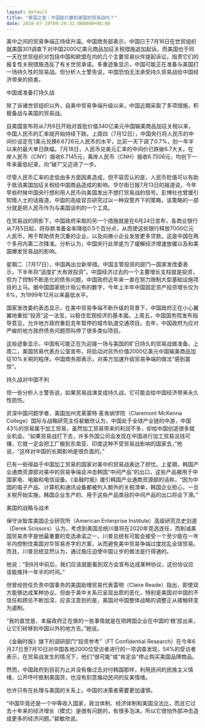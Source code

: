 ```yaml
---
layout: default
title: "美国之音：中国能打赢和美国的贸易战吗？"
date: 2018-07-19T09:29:32.000000+08:00
---
```


美中之间的贸易争端正持续升温。中国商务部表示，中国已于7月16日在世贸组织就美国301调查下对中国2000亿美元商品加征关税措施追加起诉。而美国也于同一天在世贸组织对包括中国和欧盟在内的几个主要贸易伙伴提起诉讼，指责它们的报复性关税措施违反了有关世贸承诺。多重迹象显示，中国可能正在准备与美国打一场持久性的贸易战。但分析人士警告说，中国恐怕无法承受持久贸易战给中国经济带来的损害。

中国或准备打持久战

除了诉诸世贸组织以外，自美中贸易争端升级以来，中国近期采取了多项措施，积极备战与美国的贸易战。

自美国宣布将从7月6日开始对首批价值340亿美元中国输美商品加征关税以来，中国人民币的汇率就开始持续下跌。上周四（7月12日），中国央行将人民币的中间价设定在1美元兑换6.6726元人民币的水平，比前一天下调了0.7%，创一年半以来的最大单日跌幅。7月18日，人民币兑美元汇率的中间价已跌破6.7大关。在岸人民币（CNY）报收6.7145元，离岸人民币（CNH）报收6.7506元，均创下一年来最低纪录，向“破7”又迈进了一步。

尽管人民币汇率的走低由多方面因素造成，但不容否认的是，人民币贬值可以有助于抵消美国加征关税给中国商品造成的影响。华尔街日报7月13日的报道说，今年早些时候中国央行想利用人民币向美国发出不想打贸易战的信号。彭博社也曾援引知情人士的话报道，中国的高级官员研究过以一种双管齐下的策略，该策略的一部分就是把人民币作为与美国谈判的一个工具。

在贸易战的阴影下，中国政府采取的另一个措施就是在6月24日宣布，各商业银行从7月5日起，将存款准备金率降低0.5个百分点，从而使这些银行释放7000亿元人民币，用于帮助债务沉重的企业，以及向微小企业发放更多贷款。这是中国在两个多月内第二次降准。分析认为，中国央行此举是为了缓解经济增速放缓以及和美国爆发贸易战的影响。

星期二（7月17日），中国再出台新举措。中国主管投资的部门—国家发改委表示，下半年将“适度扩大有效投资”。中国经济过去的一个主要增长支柱就是投资，但为了控制不断恶化的债务问题，中国政府近年来一直在努力限制大型基础设施项目的上马。据中国国家统计局公布的数字，今年上半年中国固定资产投资增长仅为6%，为1999年12月以来最低水平。

国家发改委的表态显示，在美中贸易争端不断升级的背景下，中国政府正在小心翼翼地重拾“投资”这一法宝，以稳住宏观经济的基本面。上周五，中国国务院发布指导意见，允许地方政府重启去年暂停的城市轨道交通项目。去年，中国政府为应对严峻的地方政府债务问题而叫停了很多类似项目。

这些迹象显示，中国有可能正在为迎接一场与美国的旷日持久的贸易战做准备。上周二，美国贸易代表办公室宣布，将启动对另外价值2000亿美元中国输美商品加征10%关税的程序。中国商务部表示，对美方加速升级贸易争端的做法“感到震惊”。

持久战对中国不利

但一些分析人士警告说，如果贸易战演变成持久战，它可能会给中国经济带来永久性损伤。

资深中国问题学者、美国加州克莱蒙特·麦肯纳学院（Claremont McKenna College）国际与战略研究主任裴敏欣认为，中国处于全球产业链的中游，中国43%的贸易属于加工贸易，虽然加工贸易带来的利润不多，却给中国创造很多就业机会。“如果贸易战打下去，许多外国公司会发现在中国进行加工贸易没钱可赚，它就一定会把工厂搬到东南亚、印度这种不受贸易战影响的国家去，”他说，“这样对中国的长期影响是很负面的。”

已有一些得益于中国加工贸易的国家对美中的贸易战表达了担忧。上星期，韩国产业通商资源部对美中的贸易争端会冲击韩国“中间产品”的出口，这些产品被用于中国家电、电脑和电信设备。《金融时报》援引韩国产业通商资源部的话称，“因为中国的电子产品、计算机和通讯设备都被列入额外的关税清单，韩国企业担心，一旦关税开始实施，韩国企业生产的、用于这些产品类目的中间产品的出口将会下滑。”

美国的战略与战术

保守派智库美国企业研究所（American Enterprise Institute）高级研究员史剑道（Derek Scissors）认为，考虑到美国总统川普将在2020年竞选连任，而削减美国贸易赤字是他最重要的竞选承诺之一，川普总统有可能会接受一个至少能在一年半内控制住美国对华贸易赤字的方案，从而避免美中贸易争端过度扰乱全球贸易。而且，川普总统显然认为，通过施压迫使中国让步的做法是行得通的。

他说：“到8月中前后，我们应该就能看到双方会宣布达成某种协议，这份协议应该能维持一年半的时间。”

但曾经担任负责中国事务的美国助理贸易代表雷明（Claire Reade）指出，即使双方能够达成某种协议，但由于美中关系已呈现出质的恶化，特别是美国对中国的不信任和顾忌不断加深，应该注意到的是，美国对中国整体战略的调整正从接触转变为遏制。

“我的直觉是，本届政府正在做的一些事情就是在把跨国企业在中国的‘根’拔出来，让它们转移到中国以外的地方去。”她说。

《金融时报》旗下的调研部门“投资参考”（FT Confidential Research）在今年6月27日至7月10日对中国各地2000位受访者进行的一项调查发现，54%的受访者表示，在贸易战发生的情况下，他们“很可能”或“肯定会”停止购买美国品牌商品。

然而，中国政府到目前为止并没有像过去对付韩国那样，利用民间的民族主义情绪，公开呼吁抵制美国货，也没有刻意煽动民间的反美情绪。

也许只有在处理与美国的关系上，中国的决策者需要更加谨慎。

“中国毕竟还是一个中等收入国家，政治体制、经济体制和美国没法比，而且它过去十年来的经济增长（模式）是很有问题的，有很多泡沫。所以它很怕外部冲击造成更多的经济问题。”裴敏欣说。

